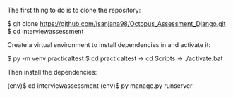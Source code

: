The first thing to do is to clone the repository:

$ git clone https://github.com/Isanjana98/Octopus_Assessment_Django.git
$ cd interviewassessment

Create a virtual environment to install dependencies in and activate it:

$ py -m venv practicaltest
$ cd practicaltest -> cd Scripts -> ./activate.bat

Then install the dependencies:


(env)$ cd interviewassessment
(env)$ py manage.py runserver
